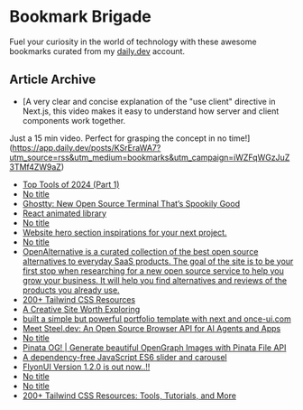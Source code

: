 # Bookmark Brigade
Fuel your curiosity in the world of technology with these awesome bookmarks curated from my [daily.dev](https://app.daily.dev/Anmol-Baranwal) account.

## Article Archive

<!-- DAILY-DEV-BOOKMARKS:START -->
- [A very clear and concise explanation of the &quot;use client&quot; directive in Next.js, this video makes it easy to understand how server and client components work together. 

Just a 15 min video. Perfect for grasping the concept in no time!](https://app.daily.dev/posts/KSrEraWA7?utm_source=rss&utm_medium=bookmarks&utm_campaign=iWZFqWGzJuZ3TMf4ZW9aZ)
- [Top Tools of 2024 &lpar;Part 1&rpar;](https://app.daily.dev/posts/mbmrqd4Nm?utm_source=rss&utm_medium=bookmarks&utm_campaign=iWZFqWGzJuZ3TMf4ZW9aZ)
- [No title](https://app.daily.dev/posts/LIPPadIeG?utm_source=rss&utm_medium=bookmarks&utm_campaign=iWZFqWGzJuZ3TMf4ZW9aZ)
- [Ghostty: New Open Source Terminal That’s Spookily Good](https://app.daily.dev/posts/EkIwChEX5?utm_source=rss&utm_medium=bookmarks&utm_campaign=iWZFqWGzJuZ3TMf4ZW9aZ)
- [React animated library](https://app.daily.dev/posts/ISSJnRdAS?utm_source=rss&utm_medium=bookmarks&utm_campaign=iWZFqWGzJuZ3TMf4ZW9aZ)
- [No title](https://app.daily.dev/posts/yZheIIiAz?utm_source=rss&utm_medium=bookmarks&utm_campaign=iWZFqWGzJuZ3TMf4ZW9aZ)
- [Website hero section inspirations for your next project.](https://app.daily.dev/posts/PqhmTarr3?utm_source=rss&utm_medium=bookmarks&utm_campaign=iWZFqWGzJuZ3TMf4ZW9aZ)
- [No title](https://app.daily.dev/posts/FJaGLQw5n?utm_source=rss&utm_medium=bookmarks&utm_campaign=iWZFqWGzJuZ3TMf4ZW9aZ)
- [OpenAlternative is a curated collection of the best open source alternatives to everyday SaaS products. The goal of the site is to be your first stop when researching for a new open source service to help you grow your business. It will help you find alternatives and reviews of the products you already use.](https://app.daily.dev/posts/Owxra1A9e?utm_source=rss&utm_medium=bookmarks&utm_campaign=iWZFqWGzJuZ3TMf4ZW9aZ)
- [200+ Tailwind CSS Resources](https://app.daily.dev/posts/RlMOJex2S?utm_source=rss&utm_medium=bookmarks&utm_campaign=iWZFqWGzJuZ3TMf4ZW9aZ)
- [A Creative Site Worth Exploring](https://app.daily.dev/posts/5sgxhncGF?utm_source=rss&utm_medium=bookmarks&utm_campaign=iWZFqWGzJuZ3TMf4ZW9aZ)
- [built a simple but powerful portfolio template with next and once-ui.com](https://app.daily.dev/posts/8NQP1mNrz?utm_source=rss&utm_medium=bookmarks&utm_campaign=iWZFqWGzJuZ3TMf4ZW9aZ)
- [Meet Steel.dev: An Open Source Browser API for AI Agents and Apps](https://app.daily.dev/posts/Y8beYAy5V?utm_source=rss&utm_medium=bookmarks&utm_campaign=iWZFqWGzJuZ3TMf4ZW9aZ)
- [No title](https://app.daily.dev/posts/zqYYklgdd?utm_source=rss&utm_medium=bookmarks&utm_campaign=iWZFqWGzJuZ3TMf4ZW9aZ)
- [Pinata OG! | Generate beautiful OpenGraph Images with Pinata File API](https://app.daily.dev/posts/ydoGnThMX?utm_source=rss&utm_medium=bookmarks&utm_campaign=iWZFqWGzJuZ3TMf4ZW9aZ)
- [A dependency-free JavaScript ES6 slider and carousel](https://app.daily.dev/posts/QQ8zFZEzf?utm_source=rss&utm_medium=bookmarks&utm_campaign=iWZFqWGzJuZ3TMf4ZW9aZ)
- [FlyonUI Version 1.2.0 is out now..!!](https://app.daily.dev/posts/afDSz5hlS?utm_source=rss&utm_medium=bookmarks&utm_campaign=iWZFqWGzJuZ3TMf4ZW9aZ)
- [No title](https://app.daily.dev/posts/GcOExFsnG?utm_source=rss&utm_medium=bookmarks&utm_campaign=iWZFqWGzJuZ3TMf4ZW9aZ)
- [No title](https://app.daily.dev/posts/pY3U4oeEZ?utm_source=rss&utm_medium=bookmarks&utm_campaign=iWZFqWGzJuZ3TMf4ZW9aZ)
- [200+ Tailwind CSS Resources: Tools, Tutorials, and More](https://app.daily.dev/posts/yOQCyRmJT?utm_source=rss&utm_medium=bookmarks&utm_campaign=iWZFqWGzJuZ3TMf4ZW9aZ)
<!-- DAILY-DEV-BOOKMARKS:END -->
